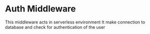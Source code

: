 # Auth Middleware

This middleware acts in serverless environment
It make connection to database and check for authentication of the user
